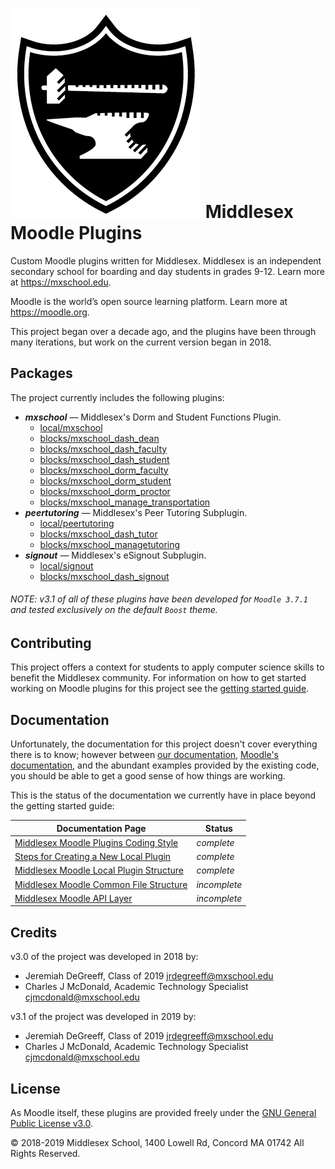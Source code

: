 # ![Middlesex Shield](/assets/mx_shield.png) Middlesex Moodle Plugins

Custom Moodle plugins written for Middlesex. Middlesex is an independent secondary school for boarding and day students in grades 9-12. Learn more at <https://mxschool.edu>.

Moodle is the world’s open source learning platform. Learn more at <https://moodle.org>.

This project began over a decade ago, and the plugins have been through many iterations, but work on the current version began in 2018.

## Packages
The project currently includes the following plugins:
- **_mxschool_** — Middlesex's Dorm and Student Functions Plugin.
    - [local/mxschool](/local/mxschool/README.md)
    - [blocks/mxschool_dash_dean](/blocks/mxschool_dash_dean/README.md)
    - [blocks/mxschool_dash_faculty](/blocks/mxschool_dash_faculty/README.md)
    - [blocks/mxschool_dash_student](/blocks/mxschool_dash_student/README.md)
    - [blocks/mxschool_dorm_faculty](/blocks/mxschool_dorm_faculty/README.md)
    - [blocks/mxschool_dorm_student](/blocks/mxschool_dorm_student/README.md)
    - [blocks/mxschool_dorm_proctor](/blocks/mxschool_dorm_proctor/README.md)
    - [blocks/mxschool_manage_transportation](/blocks/mxschool_manage_transportation/README.md)
- **_peertutoring_** — Middlesex's Peer Tutoring Subplugin.
    - [local/peertutoring](/local/peertutoring/README.md)
    - [blocks/mxschool_dash_tutor](/blocks/mxschool_dash_tutor/README.md)
    - [blocks/mxschool_managetutoring](/blocks/mxschool_manage_tutoring/README.md)
- **_signout_** — Middlesex's eSignout Subplugin.
    - [local/signout](/local/signout/README.md)
    - [blocks/mxschool_dash_signout](/blocks/mxschool_dash_signout/README.md)

###### NOTE: v3.1 of all of these plugins have been developed for `Moodle 3.7.1` and tested exclusively on the default `Boost` theme.

## Contributing
This project offers a context for students to apply computer science skills to benefit the Middlesex community. For information on how to get started working on Moodle plugins for this project see the [getting started guide](/docs/GETTING_STARTED.md).

## Documentation
Unfortunately, the documentation for this project doesn't cover everything there is to know; however between [our documentation](/docs), [Moodle's documentation](https://docs.moodle.org/dev/Main_Page), and the abundant examples provided by the existing code, you should be able to get a good sense of how things are working.

This is the status of the documentation we currently have in place beyond the getting started guide:

Documentation Page | Status
--- | ---
[Middlesex Moodle Plugins Coding Style](/docs/CODING_STYLE.md) | _complete_
[Steps for Creating a New Local Plugin](/docs/CREATING_A_NEW_PLUGIN.md) | _complete_
[Middlesex Moodle Local Plugin Structure](/docs/PLUGIN_STRUCTURE.md) | _complete_
[Middlesex Moodle Common File Structure](/docs/COMMON_FILE_STRUCTURE.md) | _incomplete_
[Middlesex Moodle API Layer](/docs/API_LAYER.md) | _incomplete_

## Credits
v3.0 of the project was developed in 2018 by:
- Jeremiah DeGreeff, Class of 2019 <jrdegreeff@mxschool.edu>
- Charles J McDonald, Academic Technology Specialist <cjmcdonald@mxschool.edu>

v3.1 of the project was developed in 2019 by:
- Jeremiah DeGreeff, Class of 2019 <jrdegreeff@mxschool.edu>
- Charles J McDonald, Academic Technology Specialist <cjmcdonald@mxschool.edu>

## License
As Moodle itself, these plugins are provided freely under the [GNU General Public License v3.0](/COPYING.txt).

© 2018-2019 Middlesex School, 1400 Lowell Rd, Concord MA 01742 All Rights Reserved.

